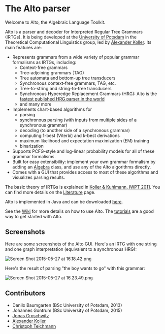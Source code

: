 # The Alto parser

Welcome to Alto, the Algebraic Language Toolkit.

Alto is a parser and decoder for Interpreted Regular Tree Grammars (IRTGs). It is being developed at the [University of Potsdam](http://www.ling.uni-potsdam.de/en/) in the Theoretical Computational Linguistics group, led by [Alexander Koller](http://www.ling.uni-potsdam.de/~koller/). Its main features are:

- Represents grammars from a wide variety of popular grammar formalisms as IRTGs, including:
	- Context-free grammars
	- Tree-adjoining grammars (TAG)
	- Tree automata and bottom-up tree transducers
	- Synchronous context-free grammars, TAG, etc.
	- Tree-to-string and string-to-tree transducers
	- Synchronous Hyperedge Replacement Grammars (HRG): Alto is the [fastest published HRG parser in the world](http://www.ling.uni-potsdam.de/~koller/showpaper.php?id=sgraph-parsing-15)
	- and many more
- Implements chart-based algorithms for
	- parsing
	- synchronous parsing (with inputs from multiple sides of a synchronous grammar)
	- decoding (to another side of a synchronous grammar)
	- computing 1-best (Viterbi) and k-best derivations
	- maximum likelihood and expectation maximization (EM) training
	- binarization
- Supports PCFG-style and log-linear probability models for all of these grammar formalisms.
- Built for easy extensibility: implement your own grammar formalism by adding an [Algebra](https://bitbucket.org/tclup/alto/wiki/Algebras) class, and use any of the Alto algorithms directly.
- Comes with a GUI that provides access to most of these algorithms and visualizes parsing results.

The basic theory of IRTGs is explained in [Koller & Kuhlmann, IWPT 2011](http://www.ling.uni-potsdam.de/~koller/showpaper.php?id=irtg-11). You can find more details on the [Literature](https://bitbucket.org/tclup/alto/wiki/Literature) page.

Alto is implemented in Java and can be downloaded [here](https://bitbucket.org/tclup/alto/downloads).

See the [Wiki](https://bitbucket.org/tclup/alto/wiki/Home) for more details on how to use Alto. The [tutorials](https://bitbucket.org/tclup/alto/wiki/Tutorials) are a good way to get started with Alto.

## Screenshots ##

Here are some screenshots of the Alto GUI. Here's an IRTG with one string and one graph interpretation (equivalent to a synchronous HRG):

![Screen Shot 2015-05-27 at 16.18.42.png](https://bitbucket.org/repo/ny94Mo/images/1617309522-Screen%20Shot%202015-05-27%20at%2016.18.42.png)

Here's the result of parsing "the boy wants to go" with this grammar:

![Screen Shot 2015-05-27 at 16.23.49.png](https://bitbucket.org/repo/ny94Mo/images/1198790576-Screen%20Shot%202015-05-27%20at%2016.23.49.png)

## Contributors ##

* Danilo Baumgarten (BSc University of Potsdam, 2013)
* Johannes Gontrum (BSc University of Potsdam, 2015)
* [Jonas Groschwitz](http://www.ling.uni-potsdam.de/~groschwitz)
* [Alexander Koller](http://www.ling.uni-potsdam.de/~koller/)
* [Christoph Teichmann](https://sites.google.com/site/christophteichmanncl/)